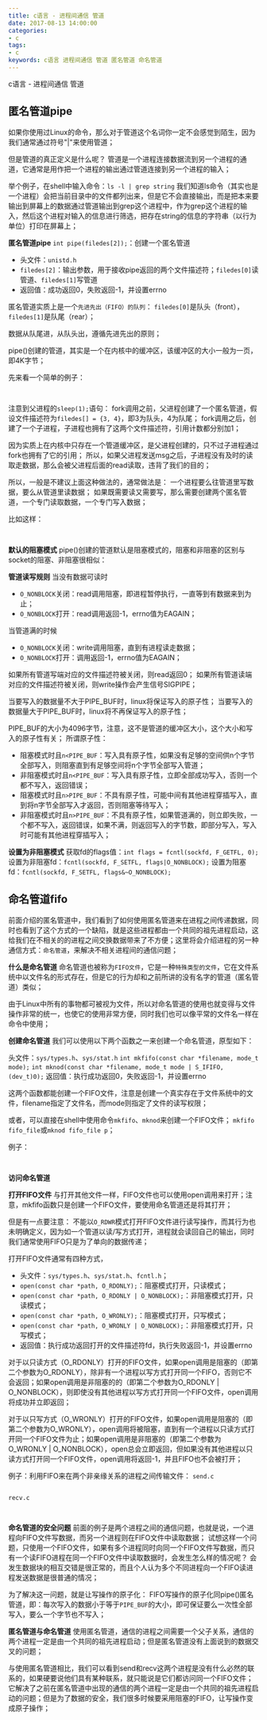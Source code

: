 ```yaml
---
title: c语言 - 进程间通信 管道
date: 2017-08-13 14:00:00
categories:
- c
tags:
- c
keywords: c语言 进程间通信 管道 匿名管道 命名管道
---
```


> 
c语言 - 进程间通信 管道

<!-- more -->

## 匿名管道pipe
如果你使用过Linux的命令，那么对于管道这个名词你一定不会感觉到陌生，因为我们通常通过符号"|"来使用管道；

但是管道的真正定义是什么呢？
管道是一个进程连接数据流到另一个进程的通道，它通常是用作把一个进程的输出通过管道连接到另一个进程的输入；

举个例子，在shell中输入命令：`ls -l | grep string`
我们知道ls命令（其实也是一个进程）会把当前目录中的文件都列出来，但是它不会直接输出，而是把本来要输出到屏幕上的数据通过管道输出到grep这个进程中，作为grep这个进程的输入，然后这个进程对输入的信息进行筛选，把存在string的信息的字符串（以行为单位）打印在屏幕上；

**匿名管道pipe**
`int pipe(filedes[2]);`：创建一个匿名管道
- 头文件：`unistd.h`
- `filedes[2]`：输出参数，用于接收pipe返回的两个文件描述符；`filedes[0]`读管道、`filedes[1]`写管道
- 返回值：成功返回0，失败返回-1，并设置errno

匿名管道实质上是一个`先进先出（FIFO）的队列`：
`filedes[0]`是队头（front），`filedes[1]`是队尾（rear）；

数据从队尾进，从队头出，遵循先进先出的原则；

pipe()创建的管道，其实是一个在内核中的缓冲区，该缓冲区的大小一般为一页，即4K字节；

先来看一个简单的例子：
<pre><code class="language-c line-numbers"><script type="text/plain">#include <stdio.h>
#include <stdlib.h>
#include <string.h>
#include <errno.h>
#include <unistd.h>

int main(int argc, char *argv[]){
    if(argc < 3){
        fprintf(stderr, "usage: %s parent_sendmsg child_sendmsg\n", argv[0]);
        exit(EXIT_FAILURE);
    }

    int pipes[2];
    if(pipe(pipes) < 0){
        perror("pipe");
        exit(EXIT_FAILURE);
    }

    pid_t pid = fork();
    if(pid < 0){
        perror("fork");
        exit(EXIT_FAILURE);
    }else if(pid > 0){
        char buf[BUFSIZ + 1];
        int nbuf;
        strcpy(buf, argv[1]);
        write(pipes[1], buf, strlen(buf));

        sleep(1);

        nbuf = read(pipes[0], buf, BUFSIZ);
        buf[nbuf] = 0;
        printf("parent_proc(%d) recv_from_child: %s\n", getpid(), buf);

        close(pipes[0]);
        close(pipes[1]);
    }else if(pid == 0){
        char buf[BUFSIZ + 1];
        int nbuf = read(pipes[0], buf, BUFSIZ);
        buf[nbuf] = 0;
        printf("child_proc(%d) recv_from_parent: %s\n", getpid(), buf);

        strcpy(buf, argv[2]);
        write(pipes[1], buf, strlen(buf));

        close(pipes[0]);
        close(pipes[1]);
    }

    return 0;
}
</script></code></pre>

<pre><code class="language-c line-numbers"><script type="text/plain"># root @ arch in ~/work on git:master x [14:44:49]
$ gcc a.c

# root @ arch in ~/work on git:master x [14:44:52]
$ ./a.out from_parent from_child
child_proc(4335) recv_from_parent: from_parent
parent_proc(4334) recv_from_child: from_child
</script></code></pre>

注意到父进程的`sleep(1);`语句：
fork调用之前，父进程创建了一个匿名管道，假设文件描述符为`filedes[] = {3, 4}`，即3为队头，4为队尾；
fork调用之后，创建了一个子进程，子进程也拥有了这两个文件描述符，引用计数都分别加1；

因为实质上在内核中只存在一个管道缓冲区，是父进程创建的，只不过子进程通过fork也拥有了它的引用；
所以，如果父进程发送msg之后，子进程没有及时的读取走数据，那么会被父进程后面的read读取，违背了我们的目的；

所以，一般是不建议上面这种做法的，通常做法是：
一个进程要么往管道里写数据，要么从管道里读数据；
如果既需要读又需要写，那么需要创建两个匿名管道，一个专门读取数据，一个专门写入数据；

比如这样：
<pre><code class="language-c line-numbers"><script type="text/plain">#include <stdio.h>
#include <stdlib.h>
#include <string.h>
#include <errno.h>
#include <unistd.h>

int main(int argc, char *argv[]){
    if(argc < 3){
        fprintf(stderr, "usage: %s parent_sendmsg child_sendmsg\n", argv[0]);
        exit(EXIT_FAILURE);
    }

    int pipes1[2], pipes2[2];
    if(pipe(pipes1) < 0 || pipe(pipes2) < 0){
        perror("pipe");
        exit(EXIT_FAILURE);
    }

    pid_t pid = fork();
    if(pid < 0){
        perror("fork");
        exit(EXIT_FAILURE);
    }else if(pid > 0){
        close(pipes1[0]);
        close(pipes2[1]);

        char buf[BUFSIZ + 1];
        strcpy(buf, argv[1]);
        write(pipes1[1], buf, strlen(buf));

        int nbuf = read(pipes2[0], buf, BUFSIZ);
        buf[nbuf] = 0;
        printf("parent_proc(%d) recv_msg: %s\n", getpid(), buf);

        close(pipes1[1]);
        close(pipes2[0]);
    }else if(pid == 0){
        close(pipes1[1]);
        close(pipes2[0]);

        char buf[BUFSIZ + 1];
        int nbuf = read(pipes1[0], buf, BUFSIZ);
        buf[nbuf] = 0;
        printf("child_proc(%d) recv_msg: %s\n", getpid(), buf);

        strcpy(buf, argv[2]);
        write(pipes2[1], buf, strlen(buf));

        close(pipes1[0]);
        close(pipes2[1]);
    }

    return 0;
}
</script></code></pre>

<pre><code class="language-c line-numbers"><script type="text/plain"># root @ arch in ~/work on git:master x [15:17:04] C:130
$ gcc a.c

# root @ arch in ~/work on git:master x [15:17:07]
$ ./a.out parent child
child_proc(4622) recv_msg: parent
parent_proc(4621) recv_msg: child
</script></code></pre>

**默认的阻塞模式**
pipe()创建的管道默认是阻塞模式的，阻塞和非阻塞的区别与socket的阻塞、非阻塞很相似：

**管道读写规则**
当没有数据可读时
- `O_NONBLOCK`关闭：read调用阻塞，即进程暂停执行，一直等到有数据来到为止；
- `O_NONBLOCK`打开：read调用返回-1，errno值为EAGAIN；

当管道满的时候
- `O_NONBLOCK`关闭：write调用阻塞，直到有进程读走数据；
- `O_NONBLOCK`打开：调用返回-1，errno值为EAGAIN；

如果所有管道写端对应的文件描述符被关闭，则read返回0；
如果所有管道读端对应的文件描述符被关闭，则write操作会产生信号SIGPIPE；

当要写入的数据量不大于PIPE_BUF时，linux将保证写入的原子性；
当要写入的数据量大于PIPE_BUF时，linux将不再保证写入的原子性；

PIPE_BUF的大小为4096字节，注意，这不是管道的缓冲区大小，这个大小和写入的原子性有关；
所谓原子性：
- 阻塞模式时且`n<PIPE_BUF`：写入具有原子性，如果没有足够的空间供n个字节全部写入，则阻塞直到有足够空间将n个字节全部写入管道；
- 非阻塞模式时且`n<PIPE_BUF`：写入具有原子性，立即全部成功写入，否则一个都不写入，返回错误；
- 阻塞模式时且`n>PIPE_BUF`：不具有原子性，可能中间有其他进程穿插写入，直到将n字节全部写入才返回，否则阻塞等待写入；
- 非阻塞模式时且`n>PIPE_BUF`：不具有原子性，如果管道满的，则立即失败，一个都不写入，返回错误，如果不满，则返回写入的字节数，即部分写入，写入时可能有其他进程穿插写入；

**设置为非阻塞模式**
获取fd的flags值：`int flags = fcntl(sockfd, F_GETFL, 0);`
设置为非阻塞fd：`fcntl(sockfd, F_SETFL, flags|O_NONBLOCK);`
设置为阻塞fd：`fcntl(sockfd, F_SETFL, flags&~O_NONBLOCK);`

## 命名管道fifo
前面介绍的匿名管道中，我们看到了如何使用匿名管道来在进程之间传递数据，同时也看到了这个方式的一个缺陷，就是这些进程都由一个共同的祖先进程启动，这给我们在不相关的的进程之间交换数据带来了不方便；这里将会介绍进程的另一种通信方式：`命名管道`，来解决不相关进程间的通信问题；

**什么是命名管道**
命名管道也被称为`FIFO文件`，它是一种`特殊类型的文件`，它在文件系统中以文件名的形式存在，但是它的行为却和之前所讲的没有名字的管道（匿名管道）类似；

由于Linux中所有的事物都可被视为文件，所以对命名管道的使用也就变得与文件操作非常的统一，也使它的使用非常方便，同时我们也可以像平常的文件名一样在命令中使用；

**创建命名管道**
我们可以使用以下两个函数之一来创建一个命名管道，原型如下：

头文件：`sys/types.h`、`sys/stat.h`
`int mkfifo(const char *filename, mode_t mode);`
`int mknod(const char *filename, mode_t mode | S_IFIFO, (dev_t)0);`
返回值：执行成功返回0，失败返回-1，并设置errno

这两个函数都能创建一个FIFO文件，注意是创建一个真实存在于文件系统中的文件，filename指定了文件名，而mode则指定了文件的读写权限；

或者，可以直接在shell中使用命令`mkfifo`、`mknod`来创建一个FIFO文件；
`mkfifo fifo_file`或`mknod fifo_file p`；

例子：
<pre><code class="language-c line-numbers"><script type="text/plain">#include <stdio.h>
#include <stdlib.h>
#include <string.h>
#include <unistd.h>
#include <errno.h>
#include <sys/types.h>
#include <sys/stat.h>

int main(int argc, char *argv[]){
    if(argc < 2){
        fprintf(stderr, "usage: %s fifo_filename\n", argv[0]);
        exit(EXIT_FAILURE);
    }

    if(mkfifo(argv[1], 0644) < 0){
        perror("mkfifo");
        exit(EXIT_FAILURE);
    }

    printf("create file \"%s\" success!\n", argv[1]);

    return 0;
}
</script></code></pre>

<pre><code class="language-c line-numbers"><script type="text/plain"># root @ arch in ~/work on git:master x [17:17:33]
$ gcc a.c

# root @ arch in ~/work on git:master x [17:17:34]
$ ./a.out fifo
create file "fifo" success!

# root @ arch in ~/work on git:master x [17:17:38]
$ ll
total 16K
-rw-r--r-- 1 root root  461 Aug 13 17:15 a.c
-rwxr-xr-x 1 root root 8.5K Aug 13 17:17 a.out
prw-r--r-- 1 root root    0 Aug 13 17:17 fifo
</script></code></pre>


**访问命名管道**

**打开FIFO文件**
与打开其他文件一样，FIFO文件也可以使用open调用来打开；注意，mkfifo函数只是创建一个FIFO文件，要使用命名管道还是将其打开；

但是有一点要注意：
不能以`O_RDWR`模式打开FIFO文件进行读写操作，而其行为也未明确定义，因为如一个管道以读/写方式打开，进程就会读回自己的输出，同时我们通常使用FIFO只是为了单向的数据传递；

打开FIFO文件通常有四种方式，
- 头文件：`sys/types.h`、`sys/stat.h`、`fcntl.h`；
- `open(const char *path, O_RDONLY);`：阻塞模式打开，只读模式；
- `open(const char *path, O_RDONLY | O_NONBLOCK);`：非阻塞模式打开，只读模式；
- `open(const char *path, O_WRONLY);`：阻塞模式打开，只写模式；
- `open(const char *path, O_WRONLY | O_NONBLOCK);`：非阻塞模式打开，只写模式；
- 返回值：执行成功返回打开的文件描述符fd，执行失败返回-1，并设置errno

对于以只读方式（O_RDONLY）打开的FIFO文件，如果open调用是阻塞的（即第二个参数为O_RDONLY），除非有一个进程以写方式打开同一个FIFO，否则它不会返回；如果open调用是非阻塞的的（即第二个参数为O_RDONLY | O_NONBLOCK），则即使没有其他进程以写方式打开同一个FIFO文件，open调用将成功并立即返回；

对于以只写方式（O_WRONLY）打开的FIFO文件，如果open调用是阻塞的（即第二个参数为O_WRONLY），open调用将被阻塞，直到有一个进程以只读方式打开同一个FIFO文件为止；如果open调用是非阻塞的（即第二个参数为O_WRONLY | O_NONBLOCK），open总会立即返回，但如果没有其他进程以只读方式打开同一个FIFO文件，open调用将返回-1，并且FIFO也不会被打开；

例子：利用FIFO来在两个非亲缘关系的进程之间传输文件：
`send.c`
<pre><code class="language-c line-numbers"><script type="text/plain">#include <stdio.h>
#include <stdlib.h>
#include <string.h>
#include <unistd.h>
#include <errno.h>
#include <sys/types.h>
#include <sys/stat.h>
#include <fcntl.h>

int main(int argc, char *argv[]){
    if(argc < 3){
        fprintf(stderr, "usage: %s fifo_file filename\n", argv[0]);
        exit(EXIT_FAILURE);
    }

    int fifo = open(argv[1], O_WRONLY);
    if(fifo < 0){
        perror("open");
        exit(EXIT_FAILURE);
    }

    FILE *fp = fopen(argv[2], "rb");
    if(fp == NULL){
        perror("fopen");
        exit(EXIT_FAILURE);
    }

    char buf[BUFSIZ];
    int nbuf;
    while((nbuf = fread(buf, 1, BUFSIZ, fp)) > 0){
        write(fifo, buf, nbuf);
    }

    fclose(fp);
    close(fifo);
    return 0;
}
</script></code></pre>

`recv.c`
<pre><code class="language-c line-numbers"><script type="text/plain">#include <stdio.h>
#include <stdlib.h>
#include <string.h>
#include <unistd.h>
#include <sys/types.h>
#include <sys/stat.h>
#include <fcntl.h>
#include <errno.h>

int main(int argc, char *argv[]){
    if(argc < 3){
        fprintf(stderr, "usage: %s fifo_file filename\n", argv[0]);
        exit(EXIT_FAILURE);
    }

    int fifo = open(argv[1], O_RDONLY);
    if(fifo < 0){
        perror("fifo");
        exit(EXIT_FAILURE);
    }

    FILE *fp = fopen(argv[2], "wb");
    if(fp == NULL){
        perror("fopen");
        exit(EXIT_FAILURE);
    }

    char buf[BUFSIZ];
    int nbuf;
    while((nbuf = read(fifo, buf, BUFSIZ)) > 0){
        fwrite(buf, nbuf, 1, fp);
    }

    close(fifo);
    fclose(fp);
    return 0;
}
</script></code></pre>

<pre><code class="language-c line-numbers"><script type="text/plain"># root @ arch in ~/work on git:master x [18:36:19]
$ gcc -o send send.c

# root @ arch in ~/work on git:master x [18:36:22]
$ gcc -o recv recv.c

# root @ arch in ~/work on git:master x [18:36:26]
$ ll
total 32K
pr--r--r-- 1 root root    0 Aug 13 18:34 fifo
-rwxr-xr-x 1 root root 8.8K Aug 13 18:36 recv
-rw-r--r-- 1 root root  727 Aug 13 18:34 recv.c
-rwxr-xr-x 1 root root 8.8K Aug 13 18:36 send
-rw-r--r-- 1 root root  727 Aug 13 18:32 send.c

# root @ arch in ~/work on git:master x [18:36:30]
$ ./send fifo /etc/sysctl.conf

# root @ arch in ~/work on git:master x [18:35:08]
$ ./recv fifo sysctl.conf

# root @ arch in ~/work on git:master x [18:36:48]
$ ll
total 36K
pr--r--r-- 1 root root    0 Aug 13 18:36 fifo
-rwxr-xr-x 1 root root 8.8K Aug 13 18:36 recv
-rw-r--r-- 1 root root  727 Aug 13 18:34 recv.c
-rwxr-xr-x 1 root root 8.8K Aug 13 18:36 send
-rw-r--r-- 1 root root  727 Aug 13 18:32 send.c
-rw-r--r-- 1 root root  803 Aug 13 18:36 sysctl.conf

# root @ arch in ~/work on git:master x [18:36:50]
$ cat sysctl.conf
net.ipv4.ip_forward = 1
net.ipv4.tcp_syncookies = 1
net.ipv4.tcp_tw_reuse = 1
#net.ipv4.tcp_tw_recycle = 1
net.ipv4.tcp_fin_timeout = 3
net.ipv4.ip_local_port_range = 10000 65535
net.ipv4.tcp_max_tw_buckets = 5000
net.ipv4.tcp_max_syn_backlog = 10240
net.core.netdev_max_backlog = 10240
net.core.somaxconn = 10240
net.ipv4.tcp_syn_retries = 2
net.ipv4.tcp_synack_retries = 2
net.ipv4.tcp_max_orphans = 3276800
net.ipv4.tcp_keepalive_time = 120
net.ipv4.tcp_keepalive_intvl = 30
net.ipv4.tcp_keepalive_probes = 3
net.core.rmem_default = 8388608
net.core.wmem_default = 8388608
net.core.rmem_max = 16777216
net.core.wmem_max = 16777216
net.ipv4.tcp_rmem = 32768 436600 873200
net.ipv4.tcp_wmem = 8192 436600 873200
net.ipv4.tcp_mem = 398458 448266 498073
net.ipv4.tcp_fastopen = 3
fs.file-max = 500000000
</script></code></pre>


**命名管道的安全问题**
前面的例子是两个进程之间的通信问题，也就是说，一个进程向FIFO文件写数据，而另一个进程则在FIFO文件中读取数据；
试想这样一个问题，只使用一个FIFO文件，如果有多个进程同时向同一个FIFO文件写数据，而只有一个读FIFO进程在同一个FIFO文件中读取数据时，会发生怎么样的情况呢？
会发生数据块的相互交错是很正常的，而且个人认为多个不同进程向一个FIFO读进程发送数据是很普通的情况；

为了解决这一问题，就是让写操作的原子化：
FIFO写操作的原子化同pipe()匿名管道，即：每次写入的数据小于等于`PIPE_BUF`的大小，即可保证要么一次性全部写入，要么一个字节也不写入；

**匿名管道与命名管道**
使用匿名管道，通信的进程之间需要一个父子关系，通信的两个进程一定是由一个共同的祖先进程启动；但是匿名管道没有上面说到的数据交叉的问题；

与使用匿名管道相比，我们可以看到send和recv这两个进程是没有什么必然的联系的，如果硬要说他们具有某种联系，就只能说是它们都访问同一个FIFO文件；
它解决了之前在匿名管道中出现的通信的两个进程一定是由一个共同的祖先进程启动的问题；但是为了数据的安全，我们很多时候要采用阻塞的FIFO，让写操作变成原子操作；
